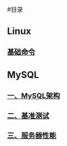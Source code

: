 #目录

## Linux

### [基础命令](./linux/Linux.md)

## MySQL

### [一、MySQL架构](./mysql/MySQL架构.md)

### [二、基准测试](./mysql/基准测试.md)

### [三、服务器性能](./mysql/服务器性能.md)